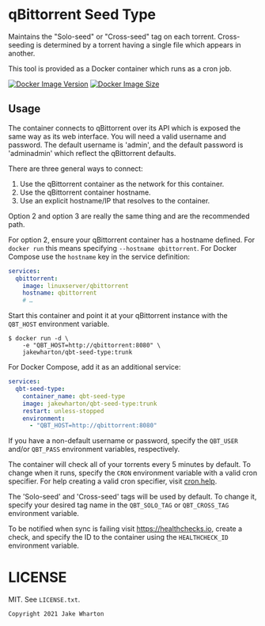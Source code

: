 qBittorrent Seed Type
=====================

Maintains the "Solo-seed" or "Cross-seed" tag on each torrent. Cross-seeding is determined by a torrent
having a single file which appears in another.

This tool is provided as a Docker container which runs as a cron job.

[![Docker Image Version](https://img.shields.io/docker/v/jakewharton/qbt-seed-type?sort=semver)][hub]
[![Docker Image Size](https://img.shields.io/docker/image-size/jakewharton/qbt-seed-type)][layers]

 [hub]: https://hub.docker.com/r/jakewharton/qbt-seed-type/
 [layers]: https://microbadger.com/images/jakewharton/qbt-seed-type


Usage
-----

The container connects to qBittorrent over its API which is exposed the same way as its web interface.
You will need a valid username and password.
The default username is 'admin', and the default password is 'adminadmin' which reflect the qBittorrent defaults.

There are three general ways to connect:

 1. Use the qBittorrent container as the network for this container.
 2. Use the qBittorrent container hostname.
 3. Use an explicit hostname/IP that resolves to the container.

Option 2 and option 3 are really the same thing and are the recommended path.

For option 2, ensure your qBittorrent container has a hostname defined.
For `docker run` this means specifying `--hostname qbittorrent`.
For Docker Compose use the `hostname` key in the service definition:
```yaml
services:
  qbittorrent:
    image: linuxserver/qbittorrent
    hostname: qbittorrent
    # …
```

Start this container and point it at your qBittorrent instance with the `QBT_HOST` environment variable.

```
$ docker run -d \
    -e "QBT_HOST=http://qbittorrent:8080" \
    jakewharton/qbt-seed-type:trunk
```

For Docker Compose, add it as an additional service:
```yaml
services:
  qbt-seed-type:
    container_name: qbt-seed-type
    image: jakewharton/qbt-seed-type:trunk
    restart: unless-stopped
    environment:
      - "QBT_HOST=http://qbittorrent:8080"
```

If you have a non-default username or password, specify the `QBT_USER` and/or `QBT_PASS` environment variables, respectively.

The container will check all of your torrents every 5 minutes by default.
To change when it runs, specify the `CRON` environment variable with a valid cron specifier.
For help creating a valid cron specifier, visit [cron.help][cron].

 [cron]: https://cron.help/#*/5_*_*_*_*

The 'Solo-seed' and 'Cross-seed' tags will be used by default.
To change it, specify your desired tag name in the `QBT_SOLO_TAG` or `QBT_CROSS_TAG` environment variable.

To be notified when sync is failing visit https://healthchecks.io, create a check, and specify
the ID to the container using the `HEALTHCHECK_ID` environment variable.


LICENSE
======

MIT. See `LICENSE.txt`.

    Copyright 2021 Jake Wharton
